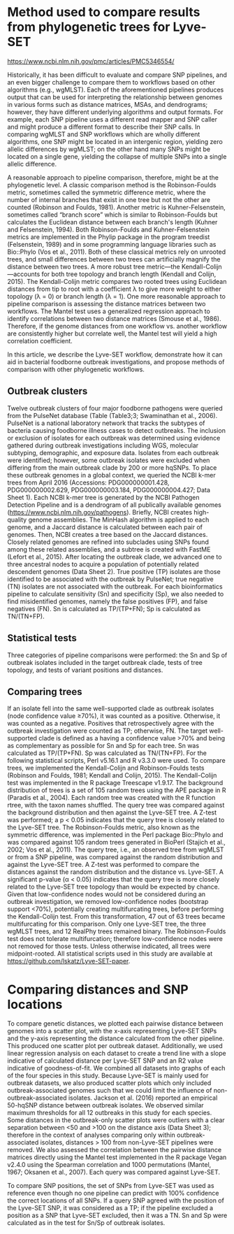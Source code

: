 

# Method used to compare results from phylogenetic trees for Lyve-SET
https://www.ncbi.nlm.nih.gov/pmc/articles/PMC5346554/


Historically, it has been difficult to evaluate and compare SNP pipelines, and an even bigger challenge to compare them to workflows based on other algorithms (e.g., wgMLST). Each of the aforementioned pipelines produces output that can be used for interpreting the relationship between genomes in various forms such as distance matrices, MSAs, and dendrograms; however, they have different underlying algorithms and output formats. For example, each SNP pipeline uses a different read mapper and SNP caller and might produce a different format to describe their SNP calls. In comparing wgMLST and SNP workflows which are wholly different algorithms, one SNP might be located in an intergenic region, yielding zero allelic differences by wgMLST; on the other hand many SNPs might be located on a single gene, yielding the collapse of multiple SNPs into a single allelic difference.

A reasonable approach to pipeline comparison, therefore, might be at the phylogenetic level. A classic comparison method is the Robinson-Foulds metric, sometimes called the symmetric difference metric, where the number of internal branches that exist in one tree but not the other are counted (Robinson and Foulds, 1981). Another metric is Kuhner-Felsenstein, sometimes called “branch score” which is similar to Robinson-Foulds but calculates the Euclidean distance between each branch's length (Kuhner and Felsenstein, 1994). Both Robinson-Foulds and Kuhner-Felsenstein metrics are implemented in the Phylip package in the program treedist (Felsenstein, 1989) and in some programming language libraries such as Bio::Phylo (Vos et al., 2011). Both of these classical metrics rely on unrooted trees, and small differences between two trees can artificially magnify the distance between two trees. A more robust tree metric—the Kendall-Colijn—accounts for both tree topology and branch length (Kendall and Colijn, 2015). The Kendall-Colijn metric compares two rooted trees using Euclidean distances from tip to root with a coefficient λ to give more weight to either topology (λ = 0) or branch length (λ = 1). One more reasonable approach to pipeline comparison is assessing the distance matrices between two workflows. The Mantel test uses a generalized regression approach to identify correlations between two distance matrices (Smouse et al., 1986). Therefore, if the genome distances from one workflow vs. another workflow are consistently higher but correlate well, the Mantel test will yield a high correlation coefficient.

In this article, we describe the Lyve-SET workflow, demonstrate how it can aid in bacterial foodborne outbreak investigations, and propose methods of comparison with other phylogenetic workflows.


## Outbreak clusters
Twelve outbreak clusters of four major foodborne pathogens were queried from the PulseNet database (Table ​(Table3;3; Swaminathan et al., 2006). PulseNet is a national laboratory network that tracks the subtypes of bacteria causing foodborne illness cases to detect outbreaks. The inclusion or exclusion of isolates for each outbreak was determined using evidence gathered during outbreak investigations including WGS, molecular subtyping, demographic, and exposure data. Isolates from each outbreak were identified; however, some outbreak isolates were excluded when differing from the main outbreak clade by 200 or more hqSNPs. To place these outbreak genomes in a global context, we queried the NCBI k-mer trees from April 2016 (Accessions: PDG000000001.428, PDG000000002.629, PDG000000003.184, PDG000000004.427; Data Sheet 1). Each NCBI k-mer tree is generated by the NCBI Pathogen Detection Pipeline and is a dendrogram of all publically available genomes (https://www.ncbi.nlm.nih.gov/pathogens). Briefly, NCBI creates high-quality genome assemblies. The MinHash algorithm is applied to each genome, and a Jaccard distance is calculated between each pair of genomes. Then, NCBI creates a tree based on the Jaccard distances. Closely related genomes are refined into subclades using SNPs found among these related assemblies, and a subtree is created with FastME (Lefort et al., 2015). After locating the outbreak clade, we advanced one to three ancestral nodes to acquire a population of potentially related descendent genomes (Data Sheet 2). True positive (TP) isolates are those identified to be associated with the outbreak by PulseNet; true negative (TN) isolates are not associated with the outbreak. For each bioinformatics pipeline to calculate sensitivity (Sn) and specificity (Sp), we also needed to find misidentified genomes, namely the false positives (FP), and false negatives (FN). Sn is calculated as TP/(TP+FN); Sp is calculated as TN/(TN+FP).

## Statistical tests
Three categories of pipeline comparisons were performed: the Sn and Sp of outbreak isolates included in the target outbreak clade, tests of tree topology, and tests of variant positions and distances.

## Comparing trees 
If an isolate fell into the same well-supported clade as outbreak isolates (node confidence value ≥70%), it was counted as a positive. Otherwise, it was counted as a negative. Positives that retrospectively agree with the outbreak investigation were counted as TP; otherwise, FN. The target well-supported clade is defined as a having a confidence value >70% and being as complementary as possible for Sn and Sp for each tree. Sn was calculated as TP/(TP+FN). Sp was calculated as TN/(TN+FP). For the following statistical scripts, Perl v5.16.1 and R v3.3.0 were used.
To compare trees, we implemented the Kendall-Colijn and Robinson-Foulds tests (Robinson and Foulds, 1981; Kendall and Colijn, 2015). The Kendall-Colijn test was implemented in the R package Treescape v1.9.17. The background distribution of trees is a set of 105 random trees using the APE package in R (Paradis et al., 2004). Each random tree was created with the R function rtree, with the taxon names shuffled. The query tree was compared against the background distribution and then against the Lyve-SET tree. A Z-test was performed; a p < 0.05 indicates that the query tree is closely related to the Lyve-SET tree. The Robinson-Foulds metric, also known as the symmetric difference, was implemented in the Perl package Bio::Phylo and was compared against 105 random trees generated in BioPerl (Stajich et al., 2002; Vos et al., 2011). The query tree, i.e., an observed tree from wgMLST or from a SNP pipeline, was compared against the random distribution and against the Lyve-SET tree. A Z-test was performed to compare the distances against the random distribution and the distance vs. Lyve-SET. A significant p-value (α < 0.05) indicates that the query tree is more closely related to the Lyve-SET tree topology than would be expected by chance. Given that low-confidence nodes would not be considered during an outbreak investigation, we removed low-confidence nodes (bootstrap support <70%), potentially creating multifurcating trees, before performing the Kendall-Colijn test. From this transformation, 47 out of 63 trees became multifurcating for this comparison. Only one Lyve-SET tree, the three wgMLST trees, and 12 RealPhy trees remained binary. The Robinson-Foulds test does not tolerate multifurcation; therefore low-confidence nodes were not removed for those tests. Unless otherwise indicated, all trees were midpoint-rooted. All statistical scripts used in this study are available at https://github.com/lskatz/Lyve-SET-paper.

# Comparing distances and SNP locations
To compare genetic distances, we plotted each pairwise distance between genomes into a scatter plot, with the x-axis representing Lyve-SET SNPs and the y-axis representing the distance calculated from the other pipeline. This produced one scatter plot per outbreak dataset. Additionally, we used linear regression analysis on each dataset to create a trend line with a slope indicative of calculated distance per Lyve-SET SNP and an R2 value indicative of goodness-of-fit. We combined all datasets into graphs of each of the four species in this study. Because Lyve-SET is mainly used for outbreak datasets, we also produced scatter plots which only included outbreak-associated genomes such that we could limit the influence of non-outbreak-associated isolates. Jackson et al. (2016) reported an empirical 50-hqSNP distance between outbreak isolates. We observed similar maximum thresholds for all 12 outbreaks in this study for each species. Some distances in the outbreak-only scatter plots were outliers with a clear separation between <50 and >100 on the distance axis (Data Sheet 3); therefore in the context of analyses comparing only within outbreak-associated isolates, distances > 100 from non-Lyve-SET pipelines were removed.
We also assessed the correlation between the pairwise distance matrices directly using the Mantel test implemented in the R package Vegan v2.4.0 using the Spearman correlation and 1000 permutations (Mantel, 1967; Oksanen et al., 2007). Each query was compared against Lyve-SET.

To compare SNP positions, the set of SNPs from Lyve-SET was used as reference even though no one pipeline can predict with 100% confidence the correct locations of all SNPs. If a query SNP agreed with the position of the Lyve-SET SNP, it was considered as a TP; if the pipeline excluded a position as a SNP that Lyve-SET excluded, then it was a TN. Sn and Sp were calculated as in the test for Sn/Sp of outbreak isolates.


